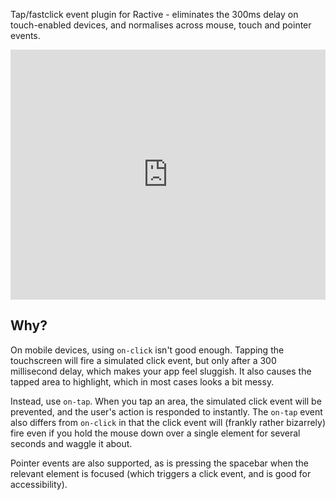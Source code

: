 Tap/fastclick event plugin for Ractive - eliminates the 300ms delay on touch-enabled devices, and normalises across mouse, touch and pointer events.

<iframe width='100%' height='400' src='http://examples.ractivejs.org/embed/9d4afc54203b59df6c3a' scrolling='no' frameborder='0'></iframe>

## Why?

On mobile devices, using `on-click` isn't good enough. Tapping the touchscreen will fire a simulated click event, but only after a 300 millisecond delay, which makes your app feel sluggish. It also causes the tapped area to highlight, which in most cases looks a bit messy.

Instead, use `on-tap`. When you tap an area, the simulated click event will be prevented, and the user's action is responded to instantly. The `on-tap` event also differs from `on-click` in that the click event will (frankly rather bizarrely) fire even if you hold the mouse down over a single element for several seconds and waggle it about.

Pointer events are also supported, as is pressing the spacebar when the relevant element is focused (which triggers a click event, and is good for accessibility).